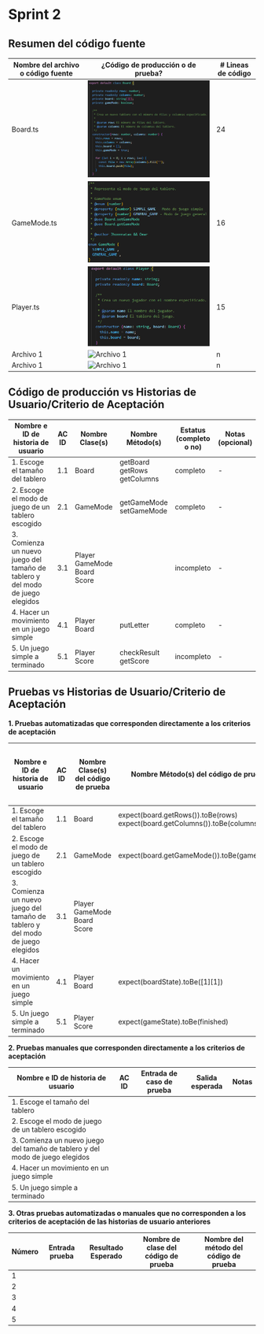 # Sprint 2

## Resumen del código fuente

| Nombre del archivo o código fuente | ¿Código de producción o de prueba? | # Lineas de código |
|---|---|---|
| Board.ts | ![Board](Imagenes/Board.png) | 24 |
| GameMode.ts | ![GameMode](Imagenes/GameMode.png) | 16 |
| Player.ts | ![Player](Imagenes/Player.png) | 15 |
| Archivo 1 | ![Archivo 1](Imagenes/Archivo1.png) | n |
| Archivo 1 | ![Archivo 1](Imagenes/Archivo1.png) | n |

## Código de producción vs Historias de Usuario/Criterio de Aceptación

| Nombre e ID de historia de usuario | AC ID | Nombre Clase(s) | Nombre Método(s) | Estatus (completo o no) | Notas (opcional) |
|---|---|---|---|---|---|
| 1. Escoge el tamaño del tablero | 1.1 | Board | getBoard getRows getColumns | completo | - |
| 2. Escoge el modo de juego de un tablero escogido | 2.1 | GameMode| getGameMode setGameMode | completo | - |
| 3. Comienza un nuevo juego del tamaño de tablero y del modo de juego elegidos  | 3.1 | Player GameMode Board Score |   | incompleto | - |
| 4. Hacer un movimiento en un juego simple | 4.1 | Player Board | putLetter | completo | - |
| 5. Un juego simple a terminado | 5.1 | Player Score | checkResult getScore | incompleto | - |

## Pruebas vs Historias de Usuario/Criterio de Aceptación

**1. Pruebas automatizadas que corresponden directamente a los criterios de aceptación**

| Nombre e ID de historia de usuario | AC ID | Nombre Clase(s) del código de prueba | Nombre Método(s) del código de prueba | Descripción de los casos de prueba (entrada & salida esperada) |
|---|---|---|---|---|
| 1. Escoge el tamaño del tablero | 1.1 | Board | expect(board.getRows()).toBe(rows) expect(board.getColumns()).toBe(columns)| completo | - |
| 2. Escoge el modo de juego de un tablero escogido | 2.1 | GameMode| expect(board.getGameMode()).toBe(gameMode); | completo | - |
| 3. Comienza un nuevo juego del tamaño de tablero y del modo de juego elegidos  | 3.1 | Player GameMode Board Score |   | incompleto | - |
| 4. Hacer un movimiento en un juego simple | 4.1 | Player Board | expect(boardState).toBe([1][1])  | completo | - |
| 5. Un juego simple a terminado | 5.1 | Player Score | expect(gameState).toBe(finished) | incompleto | - |

**2. Pruebas manuales que corresponden directamente a los criterios de aceptación**

| Nombre e ID de historia de usuario | AC ID | Entrada de caso de prueba | Salida esperada | Notas |
|---|---|---|---|---|
| 1. Escoge el tamaño del tablero | | | | | 
| 2. Escoge el modo de juego de un tablero escogido | | | | | 
| 3. Comienza un nuevo juego del tamaño de tablero y del modo de juego elegidos  | | | | | 
| 4. Hacer un movimiento en un juego simple | | | | | 
| 5. Un juego simple a terminado | | | | | 

**3. Otras pruebas automatizadas o manuales que no corresponden a los criterios de aceptación de las historias de usuario anteriores**

| Número | Entrada prueba | Resultado Esperado | Nombre de clase del código de prueba | Nombre del método del código de prueba |
|---|---|---|---|---|
| 1 | | | | | 
| 2 | | | | | 
| 3 | | | | | 
| 4 | | | | | 
| 5 | | | | | 
